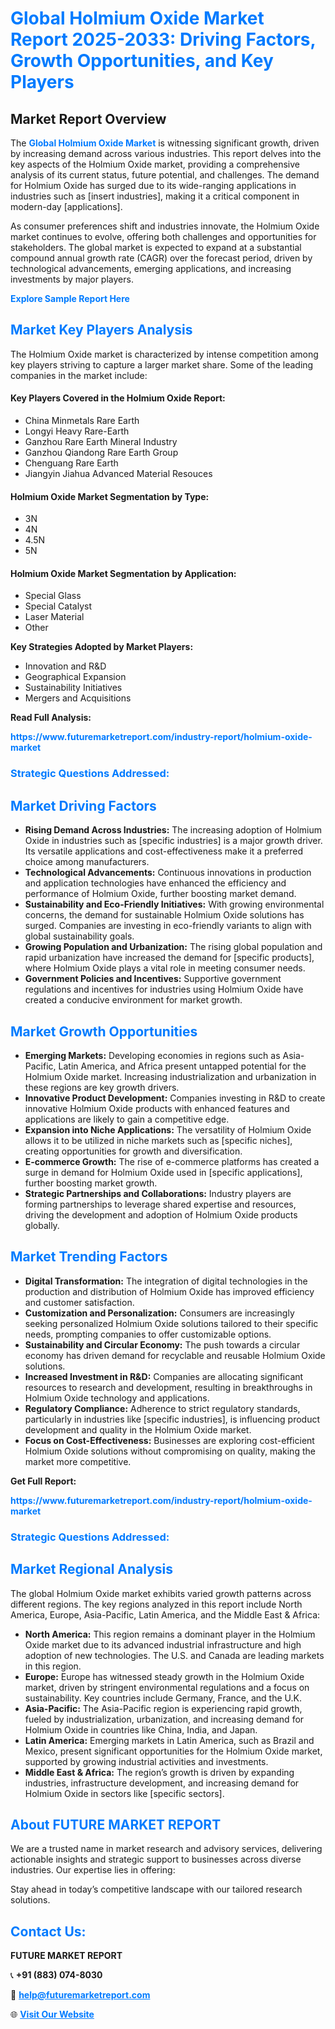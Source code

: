 <h1 style="color: #007BFF;">Global Holmium Oxide Market Report 2025-2033: Driving Factors, Growth Opportunities, and Key Players</h1>

<section id="overview">
<h2>Market Report Overview</h2>
<p>The <a href="https://www.futuremarketreport.com/industry-report/holmium-oxide-market" style="color: #007BFF; text-decoration: none;"><strong>Global Holmium Oxide Market</strong></a> is witnessing significant growth, driven by increasing demand across various industries. This report delves into the key aspects of the Holmium Oxide market, providing a comprehensive analysis of its current status, future potential, and challenges. The demand for Holmium Oxide has surged due to its wide-ranging applications in industries such as [insert industries], making it a critical component in modern-day [applications].</p>
<p>As consumer preferences shift and industries innovate, the Holmium Oxide market continues to evolve, offering both challenges and opportunities for stakeholders. The global market is expected to expand at a substantial compound annual growth rate (CAGR) over the forecast period, driven by technological advancements, emerging applications, and increasing investments by major players.</p>
</section>

<section id="overview">
<p><a href="https://www.futuremarketreport.com/request-sample/reportId=43855" style="color: #007BFF; text-decoration: none;"><strong>Explore Sample Report Here</strong></a></p>
</section>

<section id="key-players">
<h2 style="color: #007BFF;">Market Key Players Analysis</h2>
<p>The Holmium Oxide market is characterized by intense competition among key players striving to capture a larger market share. Some of the leading companies in the market include:</p>
<h4>Key Players Covered in the Holmium Oxide Report:</h4>
<ul><li>China Minmetals Rare Earth</li><li>Longyi Heavy Rare-Earth</li><li>Ganzhou Rare Earth Mineral Industry</li><li>Ganzhou Qiandong Rare Earth Group</li><li>Chenguang Rare Earth</li><li>Jiangyin Jiahua Advanced Material Resouces</li></ul>
<h4>Holmium Oxide Market Segmentation by Type:</h4>
<ul><li>3N</li><li>4N</li><li>4.5N</li><li>5N</li></ul>

<h4>Holmium Oxide Market Segmentation by Application:</h4>
<ul><li>Special Glass</li><li>Special Catalyst</li><li>Laser Material</li><li>Other</li></ul>
<p><strong>Key Strategies Adopted by Market Players:</strong></p>
<ul>
<li>Innovation and R&D</li>
<li>Geographical Expansion</li>
<li>Sustainability Initiatives</li>
<li>Mergers and Acquisitions</li>
</ul>
</section>

<section>
<p><strong>Read Full Analysis: </strong></p><a href="https://www.futuremarketreport.com/industry-report/holmium-oxide-market" style="color: #007BFF; text-decoration: none;"><strong>https://www.futuremarketreport.com/industry-report/holmium-oxide-market</strong></a>
<h3 style="color: #007BFF;">Strategic Questions Addressed:</h3>
</section>

<section id="driving-factors">
<h2 style="color: #007BFF;">Market Driving Factors</h2>
<ul>
<li><strong>Rising Demand Across Industries:</strong> The increasing adoption of Holmium Oxide in industries such as [specific industries] is a major growth driver. Its versatile applications and cost-effectiveness make it a preferred choice among manufacturers.</li>
<li><strong>Technological Advancements:</strong> Continuous innovations in production and application technologies have enhanced the efficiency and performance of Holmium Oxide, further boosting market demand.</li>
<li><strong>Sustainability and Eco-Friendly Initiatives:</strong> With growing environmental concerns, the demand for sustainable Holmium Oxide solutions has surged. Companies are investing in eco-friendly variants to align with global sustainability goals.</li>
<li><strong>Growing Population and Urbanization:</strong> The rising global population and rapid urbanization have increased the demand for [specific products], where Holmium Oxide plays a vital role in meeting consumer needs.</li>
<li><strong>Government Policies and Incentives:</strong> Supportive government regulations and incentives for industries using Holmium Oxide have created a conducive environment for market growth.</li>
</ul>
</section>

<section id="growth-opportunities">
<h2 style="color: #007BFF;">Market Growth Opportunities</h2>
<ul>
<li><strong>Emerging Markets:</strong> Developing economies in regions such as Asia-Pacific, Latin America, and Africa present untapped potential for the Holmium Oxide market. Increasing industrialization and urbanization in these regions are key growth drivers.</li>
<li><strong>Innovative Product Development:</strong> Companies investing in R&D to create innovative Holmium Oxide products with enhanced features and applications are likely to gain a competitive edge.</li>
<li><strong>Expansion into Niche Applications:</strong> The versatility of Holmium Oxide allows it to be utilized in niche markets such as [specific niches], creating opportunities for growth and diversification.</li>
<li><strong>E-commerce Growth:</strong> The rise of e-commerce platforms has created a surge in demand for Holmium Oxide used in [specific applications], further boosting market growth.</li>
<li><strong>Strategic Partnerships and Collaborations:</strong> Industry players are forming partnerships to leverage shared expertise and resources, driving the development and adoption of Holmium Oxide products globally.</li>
</ul>
</section>

<section id="trending-factors">
<h2 style="color: #007BFF;">Market Trending Factors</h2>
<ul>
<li><strong>Digital Transformation:</strong> The integration of digital technologies in the production and distribution of Holmium Oxide has improved efficiency and customer satisfaction.</li>
<li><strong>Customization and Personalization:</strong> Consumers are increasingly seeking personalized Holmium Oxide solutions tailored to their specific needs, prompting companies to offer customizable options.</li>
<li><strong>Sustainability and Circular Economy:</strong> The push towards a circular economy has driven demand for recyclable and reusable Holmium Oxide solutions.</li>
<li><strong>Increased Investment in R&D:</strong> Companies are allocating significant resources to research and development, resulting in breakthroughs in Holmium Oxide technology and applications.</li>
<li><strong>Regulatory Compliance:</strong> Adherence to strict regulatory standards, particularly in industries like [specific industries], is influencing product development and quality in the Holmium Oxide market.</li>
<li><strong>Focus on Cost-Effectiveness:</strong> Businesses are exploring cost-efficient Holmium Oxide solutions without compromising on quality, making the market more competitive.</li>
</ul>
</section>

<section>
<p><strong>Get Full Report: </strong></p><a href="https://www.futuremarketreport.com/industry-report/holmium-oxide-market" style="color: #007BFF; text-decoration: none;"><strong>https://www.futuremarketreport.com/industry-report/holmium-oxide-market</strong></a>
<h3 style="color: #007BFF;">Strategic Questions Addressed:</h3>
</section>


<section id="regional-analysis">
<h2 style="color: #007BFF;">Market Regional Analysis</h2>
<p>The global Holmium Oxide market exhibits varied growth patterns across different regions. The key regions analyzed in this report include North America, Europe, Asia-Pacific, Latin America, and the Middle East & Africa:</p>
<ul>
<li><strong>North America:</strong> This region remains a dominant player in the Holmium Oxide market due to its advanced industrial infrastructure and high adoption of new technologies. The U.S. and Canada are leading markets in this region.</li>
<li><strong>Europe:</strong> Europe has witnessed steady growth in the Holmium Oxide market, driven by stringent environmental regulations and a focus on sustainability. Key countries include Germany, France, and the U.K.</li>
<li><strong>Asia-Pacific:</strong> The Asia-Pacific region is experiencing rapid growth, fueled by industrialization, urbanization, and increasing demand for Holmium Oxide in countries like China, India, and Japan.</li>
<li><strong>Latin America:</strong> Emerging markets in Latin America, such as Brazil and Mexico, present significant opportunities for the Holmium Oxide market, supported by growing industrial activities and investments.</li>
<li><strong>Middle East & Africa:</strong> The region’s growth is driven by expanding industries, infrastructure development, and increasing demand for Holmium Oxide in sectors like [specific sectors].</li>
</ul>
</section>

<footer>
<h2 style="color: #007BFF;">About FUTURE MARKET REPORT</h2>
<p>We are a trusted name in market research and advisory services, delivering actionable insights and strategic support to businesses across diverse industries. Our expertise lies in offering:</p>

<p>Stay ahead in today’s competitive landscape with our tailored research solutions.</p>

<h2 style="color: #007BFF;">Contact Us:</h2>
<p><strong>FUTURE MARKET REPORT</strong></p>
<p>📞 <strong>+91 (883) 074-8030</strong></p>
<p>📧 <strong><a href="mailto:help@futuremarketreport.com" style="color: #007BFF;">help@futuremarketreport.com</a></strong></p>
<p>🌐 <strong><a href="https://www.futuremarketreport.com/" style="color: #007BFF;">Visit Our Website</a></strong></p>
</footer>